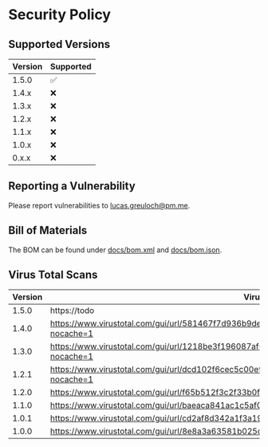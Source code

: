 # Security Policy

## Supported Versions

| Version | Supported          |
|---------|--------------------|
| 1.5.0   | :white_check_mark: |
| 1.4.x   | :x:                |
| 1.3.x   | :x:                |
| 1.2.x   | :x:                |
| 1.1.x   | :x:                |
| 1.0.x   | :x:                |
| 0.x.x   | :x:                |

## Reporting a Vulnerability

Please report vulnerabilities to lucas.greuloch@pm.me.

## Bill of Materials

The BOM can be found under [docs/bom.xml](docs/bom.xml) and [docs/bom.json](docs/bom.json).

## Virus Total Scans

| Version | Virus Total Link                                                                                              |
|---------|---------------------------------------------------------------------------------------------------------------|
| 1.5.0   | https://todo                                                                                                  |
| 1.4.0   | https://www.virustotal.com/gui/url/581467f7d936b9de80eec8165ae42ea38e0ac97200cb4f4972add5bb43eff610?nocache=1 |
| 1.3.0   | https://www.virustotal.com/gui/url/1218be3f196087af041c681dab30366fcbcbfa641f365f277c9bf00eb73c8393?nocache=1 |
| 1.2.1   | https://www.virustotal.com/gui/url/dcd102f6cec5c00e9918f3cbf7e28fa66d06ec4904d513440601ae716b455c1c?nocache=1 |
| 1.2.0   | https://www.virustotal.com/gui/url/f65b512f3c2f33b0f4df71f7c2401f7abb9153223f5a50530535a001294f7f29           |
| 1.1.0   | https://www.virustotal.com/gui/url/baeaca841ac1c5af095c1f61091444c853e2776e89837560a05f3f78a63d3ea8           |
| 1.0.1   | https://www.virustotal.com/gui/url/cd2af8d342a1f3a19d78a9751d14a42e13020deb602781ccd4f30cc327085f93           |
| 1.0.0   | https://www.virustotal.com/gui/url/8e8a3a63581b025c9bb50ea48dc21faea88c22f55790a0e485fc257be89ab03a           |